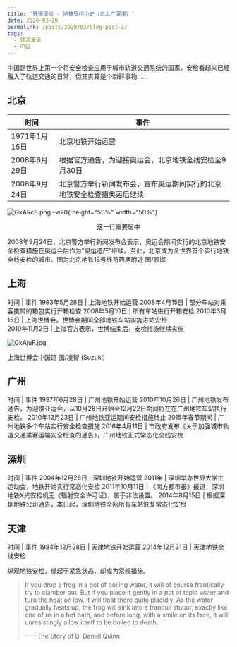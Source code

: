 ```yaml
---
title: '铁道漫谈 - 地铁安检小史（北上广深津）'
date: 2020-03-20
permalink: /posts/2020/03/blog-post-1/
tags:
  - 铁道漫谈
  - 中国
---
```


中国是世界上第一个将安全检查应用于城市轨道交通系统的国家。安检看起来已经融入了轨道交通的日常，但其实算是个新鲜事物……

##  北京

 时间  | 事件
------------- | ---------------------------------------
1971年1月15日 | 北京地铁开始运营 
2008年6月29日 | 根据官方通告，为迎接奥运会，北京地铁全线安检至9月30日 
2008年9月24日 | 北京警方举行新闻发布会，宣布奥运期间实行的北京地铁安全检查措奥运后继续

![GkARc8.png -w70](https://s1.ax1x.com/2020/03/28/GkARc8.png){:height="50%" width="50%"}

<center>这一行需要居中</center>

2008年9月24日，北京警方举行新闻发布会表示，奥运会期间实行的北京地铁安全检查措施在奥运会后作为“奥运遗产”继续。至此，北京成为全世界首个实行地铁全线安检的城市。图为北京地铁13号线芍药居附近 图/颜邯



## 上海

 时间  | 事件
1993年5月28日 | 上海地铁开始运营
2008年4月15日 | 部分车站对乘客携带的箱包实行开箱检查
2008年5月10日 | 所有车站进行开箱安检
2010年3月15日 | 上海世博会。世博会期间全部地铁车站实施进站安检  
2010年11月2日 | 上海官方表示，世博结束后，安检措施继续实施

![GkAjuF.jpg](https://s1.ax1x.com/2020/03/28/GkAjuF.jpg)

上海世博会中国馆 图/凌智 (Suzuki)



## 广州

 时间  | 事件
1997年6月28日 | 广州地铁开始运营
2010年10月26日 | 广州地铁发布通告，为迎接亚运会，从10月28日开始至12月22日期间将在在广州地铁车站执行安检。
2010年12月23日 | 广州地铁亚运期间安检措施终止
2015年春节期间 | 广州地铁多个车站实行安全检查措施
2016年4月11日 | 市政府发布《关于加强城市轨道交通乘客运输安全检查的通告》，广州地铁正式常态化全线安检





## 深圳

 时间  | 事件
2004年12月28日 | 深圳地铁开始运营
2011年 | 深圳举办世界大学生运动会，地铁开始实行常态化安检
2011年10月11日 | 《南方都市报》报道，深圳地铁X光安检机无《辐射安全许可证》，属于非法设置。
2014年8月15日 | 根据深圳地铁公司通告，本日起，深圳地铁全网所有车站恢复常态化安检





## 天津

 时间  | 事件
1984年12月28日 | 天津地铁开始运营
2014年12月31日 | 天津地铁全线安检

纵观地铁安检，缘起于紧急状态，却成为常规措施。

> If you drop a frog in a pot of boiling water, it will of course frantically try to clamber out. But if you place it gently in a pot of tepid water and turn the heat on low, it will float there quite placidly. As the water gradually heats up, the frog will sink into a tranquil stupor, exactly like one of us in a hot bath, and before long, with a smile on its face, it will unresistingly allow itself to be boiled to death.
> 
> ——The Story of B, Daniel Quinn

